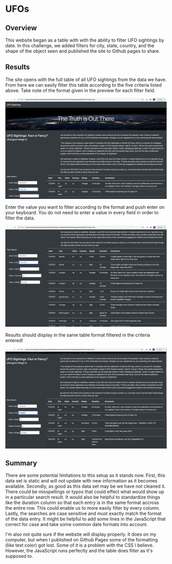 # UFOs

## Overview

This website began as a table with with the ability to filter UFO sightings by date. In this challenge, we added filters for city, state, country, and the shape of the object seen and published the site to Github pages to share.

## Results

The site opens with the full table of all UFO sightings from the data we have. From here we can easily filter this table according to the five criteria listed above. Take note of the format given in the preview for each filter field.

![home](images/UFO_home.png)

Enter the value you want to filter according to the format and push enter on your keyboard. You do not need to enter a value in every field in order to filter the data.

![filter](images/UFO_table.png)

Results should display in the same table format filtered in the criteria entered!

![results](images/UFO_results.png)

## Summary

There are some potential limitations to this setup as it stands now. First, this data set is static and will not update with new information as it becomes available. Secondly, as good as this data set may be we have not cleaned it. There could be misspellings or typos that could effect what would show up in a particular search result. It would also be helpful to standardize things like the duration column so that each entry is in the same format accross the entire row. This could enable us to more easily filter by every column. Lastly, the searches are case sensitive and must exactly match the format of the data entry. It might be helpful to add some lines in the JavaScript that correct for case and take some common date formats into account.

I'm also not quite sure if the website will display properly. It does on my computer, but when I published on Github Pages some of the formatting (like text color) got lost. Some of it is a problem with the CSS I believe. However, the JavaScript runs perfectly and the table does filter as it's supposed to.

